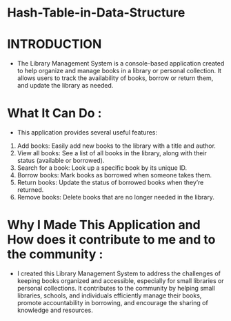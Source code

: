 # Hash-Table-in-Data-Structure

# INTRODUCTION
- The Library Management System is a console-based application created to help organize and manage books in a library or personal collection. It allows users to track the availability of books, borrow or return them, and update the library as needed.

# What It Can Do :
- This application provides several useful features:
  
1. Add books: Easily add new books to the library with a title and author.
2. View all books: See a list of all books in the library, along with their status (available or borrowed).
3. Search for a book: Look up a specific book by its unique ID.
4. Borrow books: Mark books as borrowed when someone takes them.
5. Return books: Update the status of borrowed books when they’re returned.
6. Remove books: Delete books that are no longer needed in the library.

# Why I Made This Application and How does it contribute to me and to the community :
- I created this Library Management System to address the challenges of keeping books organized and accessible, especially for small libraries or personal collections. It contributes to the community by helping small libraries, schools, and individuals efficiently manage their books, promote accountability in borrowing, and encourage the sharing of knowledge and resources.
